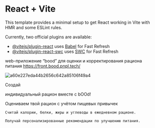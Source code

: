 # React + Vite

This template provides a minimal setup to get React working in Vite with HMR and some ESLint rules.

Currently, two official plugins are available:

- [@vitejs/plugin-react](https://github.com/vitejs/vite-plugin-react/blob/main/packages/plugin-react/README.md) uses [Babel](https://babeljs.io/) for Fast Refresh
- [@vitejs/plugin-react-swc](https://github.com/vitejs/vite-plugin-react-swc) uses [SWC](https://swc.rs/) for Fast Refresh

web-приложение “bood” для оценки и корректирования рациона питания
https://front.bood.pnpl.tech/ 


![a60e227eda44b2656c642a85106f49a4](https://github.com/MariaShalaginova/bood-front/assets/112416305/67a355a5-a736-4a0f-b783-fd53c057f8de)

Создай

индивидуальный рацион
вместе с bOOd!

Оцениваем твой рацион с учётом пищевых привычек

    Считай калории, белки, жиры и углеводы в ежедневном рационе.

    Получай персонализированные рекомендации по улучшению питания.
